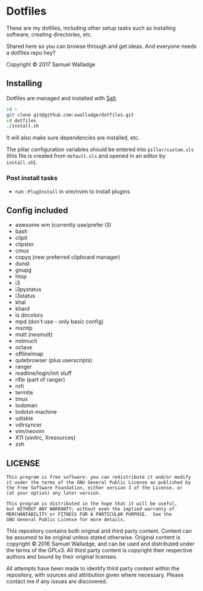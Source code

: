 
# Dotfiles

These are my dotfiles, including other setup tasks such as installing software, creating directories, etc.

Shared here so you can browse through and get ideas. And everyone needs a dotfiles repo hey?

Copyright © 2017 Samuel Walladge


## Installing

Dotfiles are managed and installed with [Salt](https://saltstack.com/).

```bash
cd ~
git clone git@github.com:swalladge/dotfiles.git
cd dotfiles
./install.sh
```

It will also make sure dependencies are installed, etc.

The pillar configuration variables should be entered into `pillar/custom.sls` (this file is created from `default.sls`
and opened in an editor by `install.sh`).


### Post install tasks

- run `:PlugInstall` in vim/nvim to install plugins


## Config included

- awesome wm (currently use/prefer i3)
- bash
- clipit
- clipster
- cmus
- copyq (new preferred clipboard manager)
- dunst
- gnupg
- htop
- i3
- i3pystatus
- i3status
- khal
- khard
- ls dircolors
- mpd (don't use - only basic config)
- msmtp
- mutt (neomutt)
- notmuch
- octave
- offlineimap
- qutebrowser (plus userscripts)
- ranger
- readline/login/init stuff
- rifle (part of ranger)
- rofi
- termite
- tmux
- todoman
- todotxt-machine
- udiskie
- vdirsyncer
- vim/neovim
- X11 (xinitrc, Xresources)
- zsh

## LICENSE

    This program is free software: you can redistribute it and/or modify
    it under the terms of the GNU General Public License as published by
    the Free Software Foundation, either version 3 of the License, or
    (at your option) any later version.

    This program is distributed in the hope that it will be useful,
    but WITHOUT ANY WARRANTY; without even the implied warranty of
    MERCHANTABILITY or FITNESS FOR A PARTICULAR PURPOSE.  See the
    GNU General Public License for more details.

This repository contains both original and third party content.
Content can be assumed to be original unless stated otherwise.
Original content is copyright © 2016 Samuel Walladge, and can be used and distributed under the terms of
the GPLv3. All third party content is copyright their respective authors and bound by their original licenses.

All attempts have been made to identify third party content within the repository, with sources and attribution given
where necessary. Please contact me if any issues are discovered.

